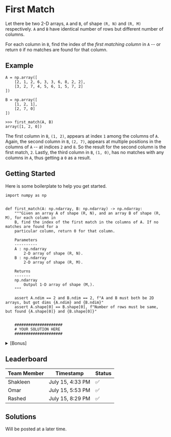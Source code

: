 # First Match

Let there be two 2-D arrays, `A` and `B`, of shape `(R, N)` and `(R, M)` respectively. `A` and `B` have identical number of rows but different number of columns.

For each column in `B`, find the index of the *first matching column* in `A` -- or return `0` if no matches are found for that column.

## Example

```
A = np.array([
    [2, 1, 2, 6, 3, 3, 6, 8, 2, 2],
    [3, 2, 7, 4, 5, 6, 1, 5, 7, 2]
])

B = np.array([
    [1, 2, 1],
    [2, 7, 0]
])

>>> first_match(A, B)
array([1, 2, 0])
```

The first column in `B`, `(1, 2)`, appears at index `1` among the columns of `A`. Again, the second column in `B`, `(2, 7)`, appears at multiple positions in the columns of `A` -- at indices `2` and `8`. So the result for the second column is the first match, `2`. Lastly, the third column in `B`, `(1, 0)`, has no matches with any columns in `A`, thus getting a `0` as a result.



## Getting Started

Here is some boilerplate to help you get started.

```
import numpy as np


def first_match(A: np.ndarray, B: np.ndarray) -> np.ndarray:
    """Given an array A of shape (R, N), and an array B of shape (R, M), for each column in
    B, find the index of the first match in the columns of A. If no matches are found for a
    particular column, return 0 for that column.

    Parameters
    ----------
    A : np.ndarray
        2-D array of shape (R, N).
    B : np.ndarray
        2-D array of shape (R, M).

    Returns
    -------
    np.ndarray
        Output 1-D array of shape (M,).
    """

    assert A.ndim == 2 and B.ndim == 2, f"A and B must both be 2D arrays, but got dims {A.ndim} and {B.ndim}"
    assert A.shape[0] == B.shape[0], f"Number of rows must be same, but found {A.shape[0]} and {B.shape[0]}"


    #####################
    # YOUR SOLUTION HERE
    #####################

```

<details>
  <summary> [Bonus] </summary>
  
    While you can loop over and solve this problem, bonus points if you can do this in a single line of code!
  
</details>

## Leaderboard

|  Team Member  |       Timestamp        | Status |
| ------------- | ---------------------- | ------ |
| Shakleen      |    July 15, 4:33 PM    |   ✅   |
| Omar          |    July 15, 5:53 PM    |   ✅   |
| Rashed        |    July 15, 8:29 PM    |   ✅   |

## Solutions

Will be posted at a later time.
